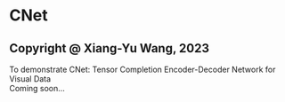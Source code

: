 # CNet  

Copyright @ Xiang-Yu Wang, 2023  
------------------------------------------------

To demonstrate CNet: Tensor Completion Encoder-Decoder Network for Visual Data  
Coming soon...
